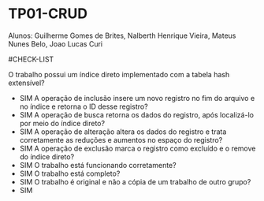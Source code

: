 # TP01-CRUD
Alunos: Guilherme Gomes de Brites, Nalberth Henrique Vieira, Mateus Nunes Belo, Joao Lucas Curi



#CHECK-LIST

O trabalho possui um índice direto implementado com a tabela hash extensível?
- SIM
A operação de inclusão insere um novo registro no fim do arquivo e no índice e retorna o ID desse registro?
- SIM
A operação de busca retorna os dados do registro, após localizá-lo por meio do índice direto?
- SIM
A operação de alteração altera os dados do registro e trata corretamente as reduções e aumentos no espaço do registro?
- SIM
A operação de exclusão marca o registro como excluído e o remove do índice direto?
- SIM
O trabalho está funcionando corretamente?
- SIM
O trabalho está completo?
- SIM
O trabalho é original e não a cópia de um trabalho de outro grupo?
- SIM
